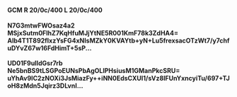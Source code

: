 #### GCM R 20/0c/400 L 20/0c/400
**N7G3mtwFWOsaz4a2**<br/>**MSjxSutm0FlhZ7KqHfuMJjYtNE5R001KmF78k3ZdHA4=**<br/>**Alb4T1T892fIxzYsFG4xNlsMZkY0KVAYtb+yN+Lu5frexsacOTzWt7/y7chfuDYvZ67w16FdHimT+5sP...**<br/><br/>
**UD01F9uIIdGsr7rb**<br/>**Ne5bnBS9tLSGPoEUNsPbAgOLlPHsiusM1GManPkcSRU=**<br/>**uYhAv9lC2zNOXi3JsMiazFy++iNN0EdsCXUI1/sVz8lFUnYxncyiTu/697+TJoH8zMdn5Jqirz3DLvnI...**